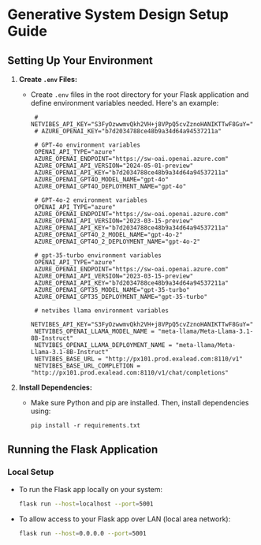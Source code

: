 # Generative System Design Setup Guide

## Setting Up Your Environment

1. **Create `.env` Files:**
   - Create `.env` files in the root directory for your Flask application and define environment variables needed. Here's an example:

     ```
      # NETVIBES_API_KEY="S3FyOzwwmvQkh2VH+j8VPpQ5cvZznoHANIKTTwF8GuY="
      # AZURE_OPENAI_KEY="b7d2034788ce48b9a34d64a94537211a"

      # GPT-4o environment variables
      OPENAI_API_TYPE="azure"
      AZURE_OPENAI_ENDPOINT="https://sw-oai.openai.azure.com"
      AZURE_OPENAI_API_VERSION="2024-05-01-preview"
      AZURE_OPENAI_API_KEY="b7d2034788ce48b9a34d64a94537211a"
      AZURE_OPENAI_GPT4O_MODEL_NAME="gpt-4o"
      AZURE_OPENAI_GPT4O_DEPLOYMENT_NAME="gpt-4o"

      # GPT-4o-2 environment variables
      OPENAI_API_TYPE="azure"
      AZURE_OPENAI_ENDPOINT="https://sw-oai.openai.azure.com"
      AZURE_OPENAI_API_VERSION="2023-03-15-preview"
      AZURE_OPENAI_API_KEY="b7d2034788ce48b9a34d64a94537211a"
      AZURE_OPENAI_GPT4O_2_MODEL_NAME="gpt-4o-2"
      AZURE_OPENAI_GPT4O_2_DEPLOYMENT_NAME="gpt-4o-2"

      # gpt-35-turbo environment variables
      OPENAI_API_TYPE="azure"
      AZURE_OPENAI_ENDPOINT="https://sw-oai.openai.azure.com"
      AZURE_OPENAI_API_VERSION="2023-03-15-preview"
      AZURE_OPENAI_API_KEY="b7d2034788ce48b9a34d64a94537211a"
      AZURE_OPENAI_GPT35_MODEL_NAME="gpt-35-turbo"
      AZURE_OPENAI_GPT35_DEPLOYMENT_NAME="gpt-35-turbo"

      # netvibes llama environment variables
      NETVIBES_API_KEY="S3FyOzwwmvQkh2VH+j8VPpQ5cvZznoHANIKTTwF8GuY="
      NETVIBES_OPENAI_LLAMA_MODEL_NAME = "meta-llama/Meta-Llama-3.1-8B-Instruct"
      NETVIBES_OPENAI_LLAMA_DEPLOYMENT_NAME = "meta-llama/Meta-Llama-3.1-8B-Instruct"
      NETVIBES_BASE_URL = "http://px101.prod.exalead.com:8110/v1"
      NETVIBES_BASE_URL_COMPLETION = "http://px101.prod.exalead.com:8110/v1/chat/completions"
     ```

2. **Install Dependencies:**
   - Make sure Python and pip are installed. Then, install dependencies using:

     ```
     pip install -r requirements.txt
     ```

## Running the Flask Application

### Local Setup

- To run the Flask app locally on your system:

  ```bash
  flask run --host=localhost --port=5001


- To allow access to your Flask app over LAN (local area network):
  ```bash
  flask run --host=0.0.0.0 --port=5001

